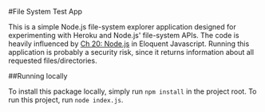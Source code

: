 #File System Test App

This is a simple Node.js file-system explorer application designed for
experimenting with Heroku and Node.js' file-system APIs. The code is heavily
influenced by [Ch 20: Node.js](http://eloquentjavascript.net/20_node.html) in
Eloquent Javascript. Running this application is probably a security risk,
since it returns information about all requested files/directories.

##Running locally

To install this package locally, simply run `npm install` in the project root.
To run this project, run `node index.js`.
